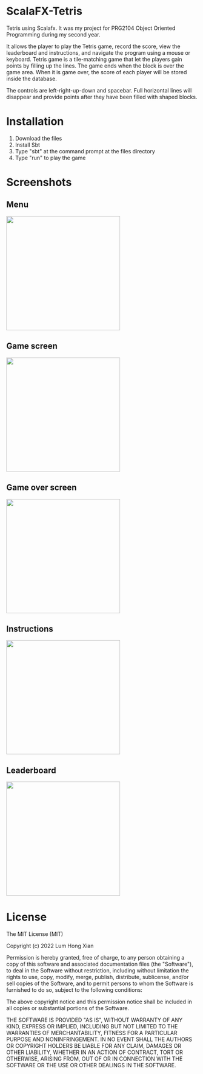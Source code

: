# ScalaFX-Tetris
Tetris using Scalafx. It was my project for PRG2104 Object Oriented Programming during my second year.

It allows the player to play the Tetris game, record the score, view the leaderboard and instructions, and navigate the program using a mouse or keyboard. Tetris game is a tile-matching game that let the players gain points by filling up the lines. The game ends when the block is over the game area. When it is game over, the score of each player will be stored inside the database.

The controls are left-right-up-down and spacebar. Full horizontal lines will disappear and provide points after they have been filled with shaped blocks.

# Installation
1. Download the files
2. Install Sbt
3. Type "sbt" at the command prompt at the files directory
4. Type "run" to play the game

# Screenshots
## Menu
<image src="screenshots/menu.png" width = "300">

## Game screen
<image src="screenshots/game.png" width = "300">

## Game over screen
<image src="screenshots/gameover.png" width = "300">

## Instructions
<image src="screenshots/instructions.png" width = "300">

## Leaderboard
<image src="screenshots/leaderboard.png" width = "300">

# License
The MIT License (MIT)

Copyright (c) 2022 Lum Hong Xian

Permission is hereby granted, free of charge, to any person obtaining a copy of this software and associated documentation files (the "Software"), to deal in the Software without restriction, including without limitation the rights to use, copy, modify, merge, publish, distribute, sublicense, and/or sell copies of the Software, and to permit persons to whom the Software is furnished to do so, subject to the following conditions:

The above copyright notice and this permission notice shall be included in all copies or substantial portions of the Software.

THE SOFTWARE IS PROVIDED "AS IS", WITHOUT WARRANTY OF ANY KIND, EXPRESS OR IMPLIED, INCLUDING BUT NOT LIMITED TO THE WARRANTIES OF MERCHANTABILITY, FITNESS FOR A PARTICULAR PURPOSE AND NONINFRINGEMENT. IN NO EVENT SHALL THE AUTHORS OR COPYRIGHT HOLDERS BE LIABLE FOR ANY CLAIM, DAMAGES OR OTHER LIABILITY, WHETHER IN AN ACTION OF CONTRACT, TORT OR OTHERWISE, ARISING FROM, OUT OF OR IN CONNECTION WITH THE SOFTWARE OR THE USE OR OTHER DEALINGS IN THE SOFTWARE.
